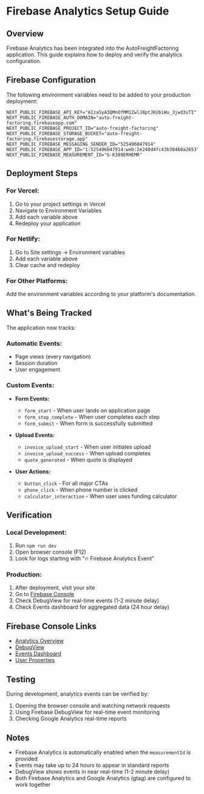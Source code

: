 # Firebase Analytics Setup Guide

## Overview
Firebase Analytics has been integrated into the AutoFreightFactoring application. This guide explains how to deploy and verify the analytics configuration.

## Firebase Configuration

The following environment variables need to be added to your production deployment:

```env
NEXT_PUBLIC_FIREBASE_API_KEY="AIzaSyA3QMnOfMM1ZwlJ8ptJKUbiWu_3jwd3uTI"
NEXT_PUBLIC_FIREBASE_AUTH_DOMAIN="auto-freight-factoring.firebaseapp.com"
NEXT_PUBLIC_FIREBASE_PROJECT_ID="auto-freight-factoring"
NEXT_PUBLIC_FIREBASE_STORAGE_BUCKET="auto-freight-factoring.firebasestorage.app"
NEXT_PUBLIC_FIREBASE_MESSAGING_SENDER_ID="525496047914"
NEXT_PUBLIC_FIREBASE_APP_ID="1:525496047914:web:2e240d4fc43b38460a2653"
NEXT_PUBLIC_FIREBASE_MEASUREMENT_ID="G-K389ERHEMR"
```

## Deployment Steps

### For Vercel:
1. Go to your project settings in Vercel
2. Navigate to Environment Variables
3. Add each variable above
4. Redeploy your application

### For Netlify:
1. Go to Site settings → Environment variables
2. Add each variable above
3. Clear cache and redeploy

### For Other Platforms:
Add the environment variables according to your platform's documentation.

## What's Being Tracked

The application now tracks:

### Automatic Events:
- Page views (every navigation)
- Session duration
- User engagement

### Custom Events:
- **Form Events:**
  - `form_start` - When user lands on application page
  - `form_step_complete` - When user completes each step
  - `form_submit` - When form is successfully submitted
  
- **Upload Events:**
  - `invoice_upload_start` - When user initiates upload
  - `invoice_upload_success` - When upload completes
  - `quote_generated` - When quote is displayed
  
- **User Actions:**
  - `button_click` - For all major CTAs
  - `phone_click` - When phone number is clicked
  - `calculator_interaction` - When user uses funding calculator

## Verification

### Local Development:
1. Run `npm run dev`
2. Open browser console (F12)
3. Look for logs starting with "🔥 Firebase Analytics Event"

### Production:
1. After deployment, visit your site
2. Go to [Firebase Console](https://console.firebase.google.com/project/auto-freight-factoring/analytics)
3. Check DebugView for real-time events (1-2 minute delay)
4. Check Events dashboard for aggregated data (24 hour delay)

## Firebase Console Links
- [Analytics Overview](https://console.firebase.google.com/project/auto-freight-factoring/analytics/overview)
- [DebugView](https://console.firebase.google.com/project/auto-freight-factoring/analytics/debugview)
- [Events Dashboard](https://console.firebase.google.com/project/auto-freight-factoring/analytics/events)
- [User Properties](https://console.firebase.google.com/project/auto-freight-factoring/analytics/userproperties)

## Testing
During development, analytics events can be verified by:
1. Opening the browser console and watching network requests
2. Using Firebase DebugView for real-time event monitoring
3. Checking Google Analytics real-time reports

## Notes
- Firebase Analytics is automatically enabled when the `measurementId` is provided
- Events may take up to 24 hours to appear in standard reports
- DebugView shows events in near real-time (1-2 minute delay)
- Both Firebase Analytics and Google Analytics (gtag) are configured to work together